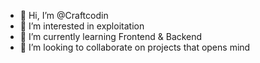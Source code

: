 - 👋 Hi, I’m @Craftcodin
- 👀 I’m interested in exploitation
- 🌱 I’m currently learning Frontend & Backend
- 💞️ I’m looking to collaborate on projects that opens mind

<!---
Craftcodin/Craftcodin is a ✨ special ✨ repository because its `README.md` (this file) appears on your GitHub profile.
You can click the Preview link to take a look at your changes.
--->
